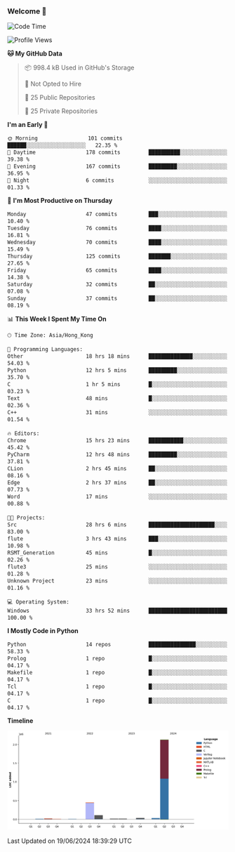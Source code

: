 ### Welcome 👋

<!--START_SECTION:waka-->
![Code Time](http://img.shields.io/badge/Code%20Time-198%20hrs%2025%20mins-blue)

![Profile Views](http://img.shields.io/badge/Profile%20Views-0-blue)

**🐱 My GitHub Data** 

> 📦 998.4 kB Used in GitHub's Storage 
 > 
> 🚫 Not Opted to Hire
 > 
> 📜 25 Public Repositories 
 > 
> 🔑 25 Private Repositories 
 > 
**I'm an Early 🐤** 

```text
🌞 Morning                101 commits         ██████░░░░░░░░░░░░░░░░░░░   22.35 % 
🌆 Daytime                178 commits         ██████████░░░░░░░░░░░░░░░   39.38 % 
🌃 Evening                167 commits         █████████░░░░░░░░░░░░░░░░   36.95 % 
🌙 Night                  6 commits           ░░░░░░░░░░░░░░░░░░░░░░░░░   01.33 % 
```
📅 **I'm Most Productive on Thursday** 

```text
Monday                   47 commits          ███░░░░░░░░░░░░░░░░░░░░░░   10.40 % 
Tuesday                  76 commits          ████░░░░░░░░░░░░░░░░░░░░░   16.81 % 
Wednesday                70 commits          ████░░░░░░░░░░░░░░░░░░░░░   15.49 % 
Thursday                 125 commits         ███████░░░░░░░░░░░░░░░░░░   27.65 % 
Friday                   65 commits          ████░░░░░░░░░░░░░░░░░░░░░   14.38 % 
Saturday                 32 commits          ██░░░░░░░░░░░░░░░░░░░░░░░   07.08 % 
Sunday                   37 commits          ██░░░░░░░░░░░░░░░░░░░░░░░   08.19 % 
```


📊 **This Week I Spent My Time On** 

```text
🕑︎ Time Zone: Asia/Hong_Kong

💬 Programming Languages: 
Other                    18 hrs 18 mins      ██████████████░░░░░░░░░░░   54.03 % 
Python                   12 hrs 5 mins       █████████░░░░░░░░░░░░░░░░   35.70 % 
C                        1 hr 5 mins         █░░░░░░░░░░░░░░░░░░░░░░░░   03.23 % 
Text                     48 mins             █░░░░░░░░░░░░░░░░░░░░░░░░   02.36 % 
C++                      31 mins             ░░░░░░░░░░░░░░░░░░░░░░░░░   01.54 % 

🔥 Editors: 
Chrome                   15 hrs 23 mins      ███████████░░░░░░░░░░░░░░   45.42 % 
PyCharm                  12 hrs 48 mins      █████████░░░░░░░░░░░░░░░░   37.81 % 
CLion                    2 hrs 45 mins       ██░░░░░░░░░░░░░░░░░░░░░░░   08.16 % 
Edge                     2 hrs 37 mins       ██░░░░░░░░░░░░░░░░░░░░░░░   07.73 % 
Word                     17 mins             ░░░░░░░░░░░░░░░░░░░░░░░░░   00.88 % 

🐱‍💻 Projects: 
Src                      28 hrs 6 mins       █████████████████████░░░░   83.00 % 
flute                    3 hrs 43 mins       ███░░░░░░░░░░░░░░░░░░░░░░   10.98 % 
RSMT_Generation          45 mins             █░░░░░░░░░░░░░░░░░░░░░░░░   02.26 % 
flute3                   25 mins             ░░░░░░░░░░░░░░░░░░░░░░░░░   01.28 % 
Unknown Project          23 mins             ░░░░░░░░░░░░░░░░░░░░░░░░░   01.16 % 

💻 Operating System: 
Windows                  33 hrs 52 mins      █████████████████████████   100.00 % 
```

**I Mostly Code in Python** 

```text
Python                   14 repos            ███████████████░░░░░░░░░░   58.33 % 
Prolog                   1 repo              █░░░░░░░░░░░░░░░░░░░░░░░░   04.17 % 
Makefile                 1 repo              █░░░░░░░░░░░░░░░░░░░░░░░░   04.17 % 
Tcl                      1 repo              █░░░░░░░░░░░░░░░░░░░░░░░░   04.17 % 
C                        1 repo              █░░░░░░░░░░░░░░░░░░░░░░░░   04.17 % 
```



**Timeline**

![Lines of Code chart](https://raw.githubusercontent.com/xhj2501/xhj2501/main/assets/bar_graph.png)


 Last Updated on 19/06/2024 18:39:29 UTC
<!--END_SECTION:waka-->



